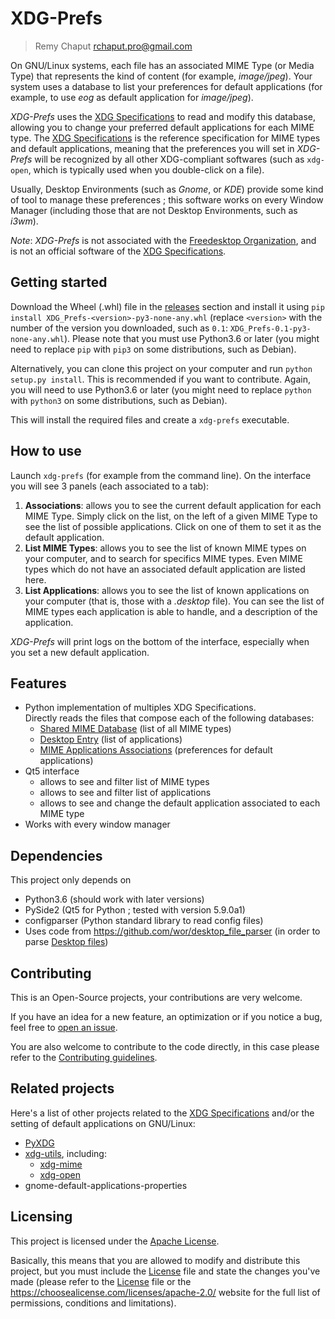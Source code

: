# XDG-Prefs
> Remy Chaput <rchaput.pro@gmail.com>

On GNU/Linux systems, each file has an associated MIME Type (or Media Type)
that represents the kind of content (for example, *image/jpeg*).
Your system uses a database to list your preferences for default applications
(for example, to use *eog* as default application for *image/jpeg*).

*XDG-Prefs* uses the [XDG Specifications][xdg-spec] to read and modify this
database, allowing you to change your preferred default applications for
each MIME type. The [XDG Specifications][xdg-spec] is the reference 
specification for MIME types and default applications, meaning that the
preferences you will set in *XDG-Prefs* will be recognized by all other
XDG-compliant softwares (such as `xdg-open`, which is typically used when
you double-click on a file).

Usually, Desktop Environments (such as *Gnome*, or *KDE*) provide some kind of
tool to manage these preferences ; this software works on every Window Manager
(including those that are not Desktop Environments, such as *i3wm*).

*Note*: *XDG-Prefs* is not associated with the 
[Freedesktop Organization][freedesktop], and is not an official software of the 
[XDG Specifications][xdg-spec]. 

## Getting started

Download the Wheel (.whl) file in the [releases] section and install it using
`pip install XDG_Prefs-<version>-py3-none-any.whl` (replace `<version>` with
the number of the version you downloaded, such as `0.1`: 
`XDG_Prefs-0.1-py3-none-any.whl`).
Please note that you must use Python3.6 or later (you might need to replace
`pip` with `pip3` on some distributions, such as Debian).

Alternatively, you can clone this project on your computer and run
 `python setup.py install`. This is recommended if you want to contribute.
Again, you will need to use Python3.6 or later (you might need to replace
`python` with `python3` on some distributions, such as Debian).

This will install the required files and create a `xdg-prefs` executable.

## How to use

Launch `xdg-prefs` (for example from the command line). On the interface you
will see 3 panels (each associated to a tab):
1. **Associations**: allows you to see the current default application for each
MIME Type.
Simply click on the list, on the left of a given MIME Type to see the list
of possible applications. Click on one of them to set it as the default
application.
2. **List MIME Types**: allows you to see the list of known MIME types on your
computer, and to search for specifics MIME types. Even MIME types which do
not have an associated default application are listed here.
3. **List Applications**: allows you to see the list of known applications on
your computer (that is, those with a *.desktop* file). You can see the list
of MIME types each application is able to handle, and a description of the
application.

*XDG-Prefs* will print logs on the bottom of the interface, especially when
you set a new default application.

## Features

* Python implementation of multiples XDG Specifications.  
Directly reads the files that compose each of the following databases:
  * [Shared MIME Database][mime-spec] (list of all MIME types)
  * [Desktop Entry][apps-spec] (list of applications)
  * [MIME Applications Associations][xdg-spec] (preferences for default
  applications)
* Qt5 interface
  * allows to see and filter list of MIME types
  * allows to see and filter list of applications
  * allows to see and change the default application associated to each MIME type
* Works with every window manager

## Dependencies

This project only depends on
* Python3.6 (should work with later versions)
* PySide2 (Qt5 for Python ; tested with version 5.9.0a1)
* configparser (Python standard library to read config files)
* Uses code from https://github.com/wor/desktop_file_parser
(in order to parse [Desktop files][apps-spec])

## Contributing

This is an Open-Source projects, your contributions are very welcome.

If you have an idea for a new feature, an optimization or if you notice a bug,
feel free to [open an issue][issues].

You are also welcome to contribute to the code directly, in this case please
refer to the [Contributing guidelines][contrib].

## Related projects

Here's a list of other projects related to the [XDG Specifications][xdg-spec]
and/or the setting of default applications on GNU/Linux:

* [PyXDG](https://www.freedesktop.org/wiki/Software/pyxdg/)
* [xdg-utils](https://www.freedesktop.org/wiki/Software/xdg-utils/), including:
  * [xdg-mime](http://portland.freedesktop.org/doc/xdg-mime.html)
  * [xdg-open](http://portland.freedesktop.org/doc/xdg-open.html)
* gnome-default-applications-properties

## Licensing

This project is licensed under the [Apache License][license].

Basically, this means that you are allowed to modify and distribute this
project, but you must include the [License][license] file and state the
changes you've made (please refer to the [License][license] file or the
https://choosealicense.com/licenses/apache-2.0/ website for the full
list of permissions, conditions and limitations).

[issues]:issues/new
[releases]:releases/
[xdg-spec]:https://www.freedesktop.org/wiki/Specifications/mime-apps-spec/
[freedesktop]:https://www.freedesktop.org/wiki/
[mime-spec]:https://www.freedesktop.org/wiki/Specifications/shared-mime-info-spec/
[apps-spec]:https://www.freedesktop.org/wiki/Specifications/desktop-entry-spec/
[contrib]:./CONTRIBUTING
[license]:./LICENSE
